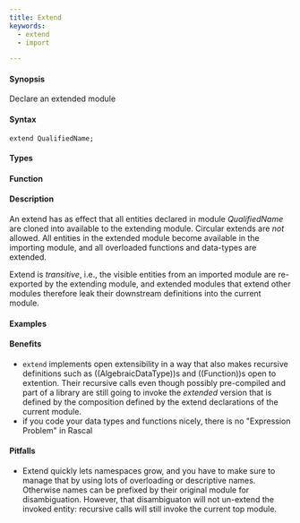 ```yaml
---
title: Extend
keywords:
  - extend
  - import

---
```


#### Synopsis

Declare an extended module

#### Syntax

```rascal
extend QualifiedName;
```

#### Types

#### Function

#### Description

An extend has as effect that all entities declared in module _QualifiedName_ are cloned into available to the extending module. Circular extends are _not_ allowed. All entities in the extended module become available in the importing module, and all overloaded functions and data-types are extended.

Extend is _transitive_, i.e., the visible entities from an imported module are re-exported by the extending module, and extended modules that extend other modules therefore leak their downstream definitions into the current module.

#### Examples

#### Benefits

* `extend` implements open extensibility in a way that also makes recursive definitions such as ((AlgebraicDataType))s and ((Function))s open to extention. Their recursive calls even though possibly pre-compiled and part of a library are still going to invoke the _extended_ version that is defined by the composition defined by the extend declarations of the current module.
* if you code your data types and functions nicely, there is no "Expression Problem" in Rascal

#### Pitfalls

* Extend quickly lets namespaces grow, and you have to make sure to manage that by using lots of overloading or descriptive names. Otherwise names can be prefixed by their original module for disambiguation. However, that disambiguaton will not un-extend the invoked entity: recursive calls will still invoke the current top module.
